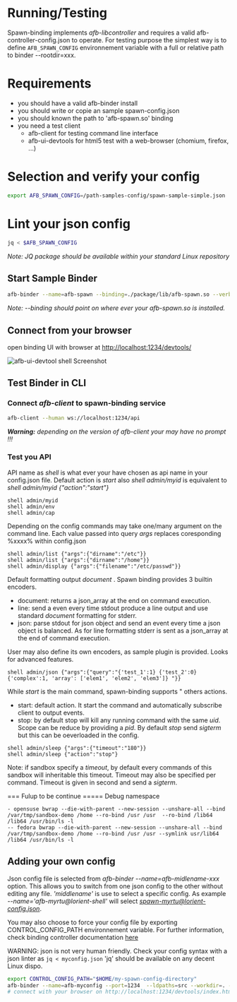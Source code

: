 # Running/Testing

Spawn-binding implements *afb-libcontroller* and requires a valid afb-controller-config.json to operate. For testing purpose the simplest way
is to define ```AFB_SPAWN_CONFIG``` environnement variable with a full or relative path to binder --rootdir=xxx.

# Requirements

* you should have a valid afb-binder install
* you should write or copie an sample spawn-config.json
* you should known the path to 'afb-spawn.so' binding
* you need a test client 
    * afb-client for testing command line interface 
    * afb-ui-devtools for html5 test with a web-browser (chomium, firefox, ...)

# Selection and verify your config
``` bash
export AFB_SPAWN_CONFIG=/path-samples-config/spawn-sample-simple.json
```

# Lint your json config
``` bash
jq < $AFB_SPAWN_CONFIG
```
*Note: JQ package should be available within your standard Linux repository*

## Start Sample Binder

``` bash
afb-binder --name=afb-spawn --binding=./package/lib/afb-spawn.so --verbose
```
*Note: --binding should point on where ever your *afb-spawn.so* is installed.*

## Connect from your browser

open binding UI with browser at [http://localhost:1234/devtools/](http://localhost:1234/devtools/index.html)

![afb-ui-devtool shell Screenshot](assets/afb-ui-devtool_shell_Screenshot.png)

## Test Binder in CLI

### Connect *afb-client* to spawn-binding service
``` bash
afb-client --human ws://localhost:1234/api
```
***Warning:** depending on the version of afb-client your may have no prompt !!!*

### Test you API

API name as *shell* is what ever your have chosen as api name in your config.json file. Default action is *start* also *shell admin/myid* is equivalent to *shell admin/myid {"action":"start"}*

```
shell admin/myid
shell admin/env
shell admin/cap
```

Depending on the config commands may take one/many argument on the command line. Each value passed into query *args* replaces coresponding %xxxx% within config.json

```
shell admin/list {"args":{"dirname":"/etc"}}
shell admin/list {"args":{"dirname":"/home"}}
shell admin/display {"args":{"filename":"/etc/passwd"}}
```

Default formatting output *document* . Spawn binding provides 3 builtin encoders. 
 * document: returns a json_array at the end on command execution.
 * line: send a even every time stdout produce a line output and use standard *document* formatting for stderr.   
 * json: parse stdout for json object and send an event every time a json object is balanced. As for line formatting stderr is sent as a json_array at the end of command execution.

 User may also define its own encoders, as sample plugin is provided. Looks for advanced features.

 ```      
shell admin/json {"args":{"query":"{'test_1':1} {'test_2':0} {'complex':1, 'array': ['elem1', 'elem2', 'elem3']} "}}
```

While *start* is the main command, spawn-binding supports " others actions.

* start: default action. It start the command and automatically subscribe client to output events.
* stop: by default stop will kill any running command with the same *uid*. Scope can be reduce by providing a *pid*. By default *stop* send *sigterm* but this can be oeverloaded in the config.

```
shell admin/sleep {"args":{"timeout":"180"}}
shell admin/sleep {"action":"stop"}
```
Note: if sandbox specify a *timeout*, by default every commands of this sandbox will inheritable this timeout. Timeout may also be specified per command. Timeout is given in second and send a *sigterm*.


=== Fulup to be continue =====
Debug namespace
```
- opensuse bwrap --die-with-parent --new-session --unshare-all --bind /var/tmp/sandbox-demo /home --ro-bind /usr /usr  --ro-bind /lib64 /lib64 /usr/bin/ls -l
-- fedora bwrap --die-with-parent --new-session --unshare-all --bind /var/tmp/sandbox-demo /home --ro-bind /usr /usr --symlink usr/lib64 /lib64 /usr/bin/ls -l
```

## Adding your own config

Json config file is selected from *afb-binder --name=afb-midlename-xxx* option. This allows you to switch from one json config to the other without editing any file. *'middlename'* is use to select a specific config. As example *--name='afb-myrtu@lorient-shell'* will select *spawn-myrtu@lorient-config.json*.

You may also choose to force your config file by exporting CONTROL_CONFIG_PATH environnement variable. For further information, check binding controller documentation [here](../../developer-guides/controllerConfig.html)

WARNING: json is not very human friendly. Check your config syntax with a json linter as ```jq < myconfig.json``` 'jq' should be available on any decent Linux dispo.


```bash
export CONTROL_CONFIG_PATH="$HOME/my-spawn-config-directory"
afb-binder --name=afb-myconfig --port=1234  --ldpaths=src --workdir=. --verbose
# connect with your browser on http://localhost:1234/devtools/index.html
```
